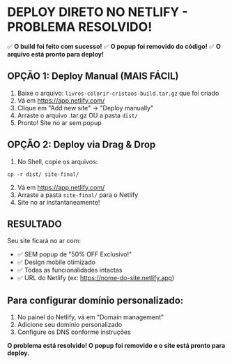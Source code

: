 # DEPLOY DIRETO NO NETLIFY - PROBLEMA RESOLVIDO!

✅ **O build foi feito com sucesso!**
✅ **O popup foi removido do código!**
✅ **O arquivo está pronto para deploy!**

## OPÇÃO 1: Deploy Manual (MAIS FÁCIL)

1. Baixe o arquivo: `livros-colorir-cristaos-build.tar.gz` que foi criado
2. Vá em https://app.netlify.com/
3. Clique em "Add new site" → "Deploy manually"
4. Arraste o arquivo .tar.gz OU a pasta `dist/`
5. Pronto! Site no ar sem popup

## OPÇÃO 2: Deploy via Drag & Drop

1. No Shell, copie os arquivos:
```
cp -r dist/ site-final/
```

2. Vá em https://app.netlify.com/
3. Arraste a pasta `site-final/` para o Netlify
4. Site no ar instantaneamente!

## RESULTADO

Seu site ficará no ar com:
- ✅ SEM popup de "50% OFF Exclusivo!"
- ✅ Design mobile otimizado
- ✅ Todas as funcionalidades intactas
- ✅ URL do Netlify (ex: https://nome-do-site.netlify.app)

## Para configurar domínio personalizado:
1. No painel do Netlify, vá em "Domain management"
2. Adicione seu domínio personalizado
3. Configure os DNS conforme instruções

**O problema está resolvido! O popup foi removido e o site está pronto para deploy.**